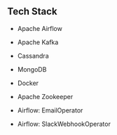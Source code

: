 ## Tech Stack

- Apache Airflow

- Apache Kafka

- Cassandra

- MongoDB

- Docker

- Apache Zookeeper

- Airflow: EmailOperator

- Airflow: SlackWebhookOperator

